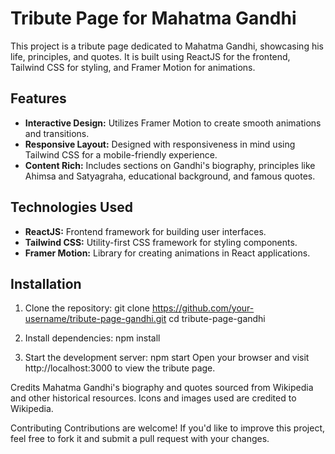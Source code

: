 # Tribute Page for Mahatma Gandhi

This project is a tribute page dedicated to Mahatma Gandhi, showcasing his life, principles, and quotes. It is built using ReactJS for the frontend, Tailwind CSS for styling, and Framer Motion for animations.

## Features

- **Interactive Design:** Utilizes Framer Motion to create smooth animations and transitions.
- **Responsive Layout:** Designed with responsiveness in mind using Tailwind CSS for a mobile-friendly experience.
- **Content Rich:** Includes sections on Gandhi's biography, principles like Ahimsa and Satyagraha, educational background, and famous quotes.

## Technologies Used

- **ReactJS:** Frontend framework for building user interfaces.
- **Tailwind CSS:** Utility-first CSS framework for styling components.
- **Framer Motion:** Library for creating animations in React applications.

## Installation

1. Clone the repository:
git clone https://github.com/your-username/tribute-page-gandhi.git
cd tribute-page-gandhi

2. Install dependencies:
npm install

3. Start the development server:
npm start
Open your browser and visit http://localhost:3000 to view the tribute page.

Credits
Mahatma Gandhi's biography and quotes sourced from Wikipedia and other historical resources.
Icons and images used are credited to Wikipedia.

Contributing
Contributions are welcome! If you'd like to improve this project, feel free to fork it and submit a pull request with your changes.
